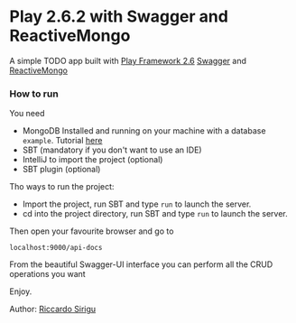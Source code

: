 # Play 2.6.2 with Swagger and ReactiveMongo
A simple TODO app built with [Play Framework 2.6](https://www.playframework.com/) [Swagger](https://github.com/swagger-api/swagger-play/tree/master/play-2.6/swagger-play2) and [ReactiveMongo](http://reactivemongo.org/)

### How to run
You need
* MongoDB Installed and running on your machine with a database ```example```. Tutorial [here](https://docs.mongodb.com/v3.2/tutorial/install-mongodb-on-ubuntu/)
* SBT (mandatory if you don't want to use an IDE)
* IntelliJ to import the project (optional)
* SBT plugin (optional)

Tho ways to run the project:
* Import the project, run SBT and type ```run```  to launch the server.
* cd into the project directory, run SBT and type ```run```  to launch the server.

Then open your favourite browser and go to

```localhost:9000/api-docs```

From the beautiful Swagger-UI interface you can perform all the CRUD operations you want

Enjoy.

Author: [Riccardo Sirigu](https://www.riccardosirigu.com/)
